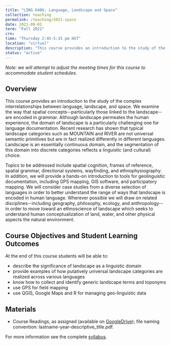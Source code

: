 ```yaml
---
title: "LING 640G: Language, Landscape and Space"
collection: teaching
permalink: /teaching/2021-space
date: 2021-09-01
term: "Fall 2021"
crn:
time: "Thursday 2:45-5:15 pm HST"
location: "virtual"
description: "This course provides an introduction to the study of the complex inter-relationships between language, landscape, and space."
status: "active"
---
```


*Note: we will attempt to adjust the meeting times for this course to accommodate student schedules.*

## Overview

This course provides an introduction to the study of the complex interrelationships between language, landscape, and space. We examine the way that spatial concepts--particularly those linked to the landscape--are encoded in grammar. Although landscape permeates the human experience, the domain of landscape is a particularly challenging one for language documentation. Recent research has shown that typical landscape categories such as MOUNTAIN and RIVER are not universal semantic primitives but are in fact realized differently in different languages. Landscape is an essentially continuous domain, and the segmentation of this domain into discrete categories reflects a linguistic (and cultural) choice.

Topics to be addressed include spatial cognition, frames of reference, spatial grammar, directional systems, wayfinding, and ethnophysiography. In addition, we will provide a hands-on introduction to tools for geolinguistic documentation, including GPS mapping, GIS software, and participatory mapping. We will consider case studies from a diverse selection of languages in order to better understand the range of ways that landscape is encoded in human language. Wherever possible we will draw on related disciplines--including geography, philosophy, ecology, and anthropology--in order to move toward an ethnoscience of landscape which seeks to understand human conceptualization of land, water, and other physical aspects the natural environment.

## Course Objectives and Student Learning Outcomes

At the end of this course students will be able to:

* describe the significance of landscape as a linguistic domain
* provide examples of how putatively universal landscape categories are realized across various languages
* know how to collect and identify generic landscape terms and toponyms
* use GPS for field mapping
* use QGIS, Google Maps and R for managing geo-linguistic data

## Materials

* Course Readings, as assigned (available on [GoogleDrive](https://rebrand.ly/ling640G-readings));
file naming convention: lastname-year-descriptive_title.pdf. 

For more information see the complete [syllabus](https://bit.ly/ling640Gfall2021).
